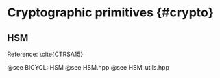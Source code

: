 # Cryptographic primitives {#crypto}

## HSM

Reference: \cite{CTRSA15}

@see BICYCL::HSM
@see HSM.hpp
@see HSM_utils.hpp

